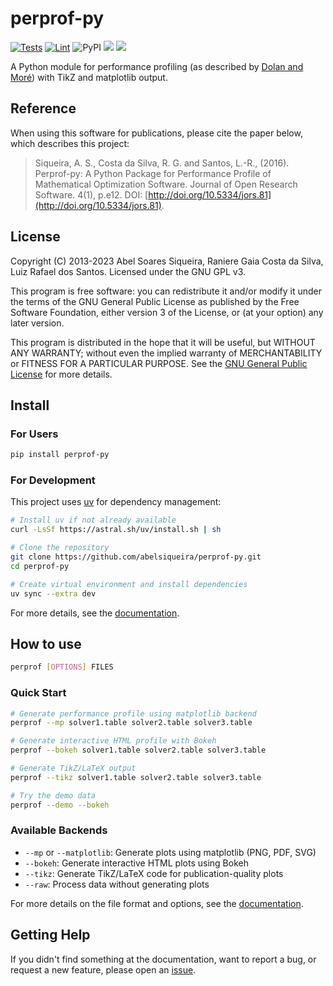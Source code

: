 # perprof-py

[![Tests](https://github.com/abelsiqueira/perprof-py/actions/workflows/tests.yml/badge.svg)](https://github.com/abelsiqueira/perprof-py/actions/workflows/tests.yml)
[![Lint](https://github.com/abelsiqueira/perprof-py/actions/workflows/lint.yml/badge.svg)](https://github.com/abelsiqueira/perprof-py/actions/workflows/lint.yml)
![PyPI](https://img.shields.io/pypi/v/perprof-py)
[![](https://img.shields.io/badge/docs-latest-blue)](https://abelsiqueira.github.io/perprof-py/latest)
[![](https://img.shields.io/badge/docs-dev-blue)](https://abelsiqueira.github.io/perprof-py/dev)

A Python module for performance profiling (as described by [Dolan and
Moré](http://arxiv.org/abs/cs/0102001)) with TikZ and matplotlib output.

## Reference

When using this software for publications, please cite the paper below, which
describes this project:

> Siqueira, A. S., Costa da Silva, R. G. and Santos, L.-R., (2016).
Perprof-py: A Python Package for Performance Profile of Mathematical
Optimization Software. Journal of Open Research Software. 4(1), p.e12.
DOI: [http://doi.org/10.5334/jors.81](http://doi.org/10.5334/jors.81).

## License

Copyright (C) 2013-2023 Abel Soares Siqueira, Raniere Gaia Costa da Silva, Luiz Rafael dos Santos.
Licensed under the GNU GPL v3.

This program is free software: you can redistribute it and/or modify it under
the terms of the GNU General Public License as published by the Free Software
Foundation, either version 3 of the License, or (at your option) any later
version.

This program is distributed in the hope that it will be useful, but WITHOUT ANY
WARRANTY; without even the implied warranty of MERCHANTABILITY or FITNESS FOR A
PARTICULAR PURPOSE. See the [GNU General Public License](LICENSE) for more
details.

## Install

### For Users

```bash
pip install perprof-py
```

### For Development

This project uses [uv](https://docs.astral.sh/uv/) for dependency management:

```bash
# Install uv if not already available
curl -LsSf https://astral.sh/uv/install.sh | sh

# Clone the repository
git clone https://github.com/abelsiqueira/perprof-py.git
cd perprof-py

# Create virtual environment and install dependencies
uv sync --extra dev
```

For more details, see the [documentation](https://abelsiqueira.github.io/perprof-py/latest).

## How to use

```bash
perprof [OPTIONS] FILES
```

### Quick Start

```bash
# Generate performance profile using matplotlib backend
perprof --mp solver1.table solver2.table solver3.table

# Generate interactive HTML profile with Bokeh
perprof --bokeh solver1.table solver2.table solver3.table

# Generate TikZ/LaTeX output
perprof --tikz solver1.table solver2.table solver3.table

# Try the demo data
perprof --demo --bokeh
```

### Available Backends

- `--mp` or `--matplotlib`: Generate plots using matplotlib (PNG, PDF, SVG)
- `--bokeh`: Generate interactive HTML plots using Bokeh
- `--tikz`: Generate TikZ/LaTeX code for publication-quality plots
- `--raw`: Process data without generating plots

For more details on the file format and options, see the [documentation](https://abelsiqueira.github.io/perprof-py/latest).

## Getting Help

If you didn't find something at the documentation, want to report a bug, or request a new feature, please open an [issue](https://github.com/abelsiqueira/perprof-py/issues).
